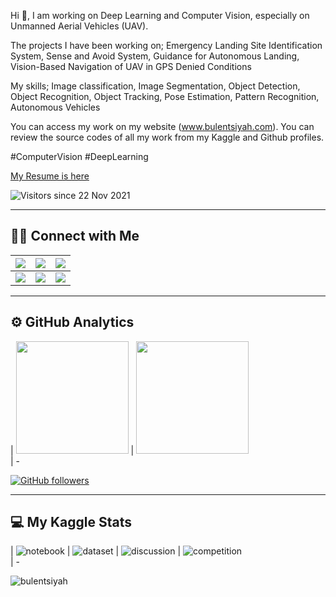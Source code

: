 Hi 👋,  I am working on Deep Learning and Computer Vision, especially on Unmanned Aerial Vehicles (UAV).

The projects I have been working on; Emergency Landing Site Identification System, Sense and Avoid System, Guidance for Autonomous Landing, Vision-Based Navigation of UAV in GPS Denied Conditions

My skills; Image classification, Image Segmentation, Object Detection, Object Recognition, Object Tracking, Pose Estimation, Pattern Recognition, Autonomous Vehicles

You can access my work on my website (www.bulentsiyah.com). You can review the source codes of all my work from my Kaggle and Github profiles.

#ComputerVision #DeepLearning

[My Resume is here](https://github.com/bulentsiyah/bulentsiyah/blob/master/Bulent_Siyah_resume_2020-05-16.pdf)

![Visitors since 22 Nov 2021](https://estruyf-github.azurewebsites.net/api/VisitorHit?user=bulentsiyah&repo=bulentsiyah&countColor=%23f47373)

--------------------------------
## 🤝🏻 Connect with Me

| [![](https://img.shields.io/static/v1?style=for-the-badge&message=bulentsiyah.com&color=red&logo=Google+Chrome&logoColor=FFFFFF&label=)](https://www.bulentsiyah.com/)     | [![](https://img.shields.io/badge/linkedin-%230077B5.svg?&style=for-the-badge&logo=linkedin&logoColor=white)](https://www.linkedin.com/in/bulentsiyah/) |  [![](https://img.shields.io/static/v1?style=for-the-badge&message=GitHub&color=181717&logo=GitHub&logoColor=FFFFFF&label=)](https://github.com/bulentsiyah/)  | 
| ----------- | ----------- |--- |
|  [![](https://img.shields.io/badge/-YouTube-red?style=for-the-badge&logo=youtube&logoColor=white)](https://www.youtube.com/c/bulentsiyah/)       | [![](https://img.shields.io/badge/twitter-%231DA1F2.svg?&style=for-the-badge&logo=twitter&logoColor=white)](https://twitter.com/siyahbulent/)        | [![](https://img.shields.io/static/v1?style=for-the-badge&message=Kaggle&color=222222&logo=Kaggle&logoColor=FFFFFF&label=)](https://www.kaggle.com/bulentsiyah/)|

------------------------------

## ⚙️ GitHub Analytics

| <img height="180em" src="https://github-readme-stats-eight-theta.vercel.app/api?username=bulentsiyah&show_icons=true&theme=radical&include_all_commits=true&count_private=true"/>    | <img height="180em" src="https://github-readme-stats-eight-theta.vercel.app/api/top-langs/?username=bulentsiyah&layout=compact&langs_count=8&theme=radical"/>   
| -

[![GitHub followers](https://img.shields.io/github/followers/bulentsiyah?style=social)](https://www.github.com/bulentsiyah)

--------------------------------

## 💻 My Kaggle Stats 

| ![notebook](https://road-to-kaggle-grandmaster.vercel.app/api/badges/bulentsiyah/notebook) | ![dataset](https://road-to-kaggle-grandmaster.vercel.app/api/badges/bulentsiyah/dataset) | ![discussion](https://road-to-kaggle-grandmaster.vercel.app/api/badges/bulentsiyah/discussion) | ![competition](https://road-to-kaggle-grandmaster.vercel.app/api/badges/bulentsiyah/competition)   
| -

![bulentsiyah](https://road-to-kaggle-grandmaster.vercel.app/api/simple/bulentsiyah)